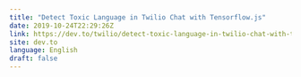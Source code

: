 ```yaml
---
title: "Detect Toxic Language in Twilio Chat with Tensorflow.js"
date: 2019-10-24T22:29:26Z
link: https://dev.to/twilio/detect-toxic-language-in-twilio-chat-with-tensorflow-js-2662?utm_medium=RSS&utm_source=news.12bit.vn
site: dev.to
language: English
draft: false
---
```

